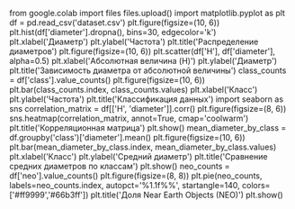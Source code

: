 from google.colab import files
files.upload()
import matplotlib.pyplot as plt
df = pd.read_csv('dataset.csv')
plt.figure(figsize=(10, 6))
plt.hist(df['diameter'].dropna(), bins=30, edgecolor='k')
plt.xlabel('Диаметр')
plt.ylabel('Частота')
plt.title('Распределение диаметров')
plt.figure(figsize=(10, 6))
plt.scatter(df['H'], df['diameter'], alpha=0.5)
plt.xlabel('Абсолютная величина (H)')
plt.ylabel('Диаметр')
plt.title('Зависимость диаметра от абсолютной величины')
class_counts = df['class'].value_counts()
plt.figure(figsize=(10, 6))
plt.bar(class_counts.index, class_counts.values)
plt.xlabel('Класс')
plt.ylabel('Частота')
plt.title('Классификация данных')
import seaborn as sns
correlation_matrix = df[['H', 'diameter']].corr()
plt.figure(figsize=(8, 6))
sns.heatmap(correlation_matrix, annot=True, cmap='coolwarm')
plt.title('Корреляционная матрица')
plt.show()
mean_diameter_by_class = df.groupby('class')['diameter'].mean()
plt.figure(figsize=(10, 6))
plt.bar(mean_diameter_by_class.index, mean_diameter_by_class.values)
plt.xlabel('Класс')
plt.ylabel('Средний диаметр')
plt.title('Сравнение средних диаметров по классам')
plt.show()
neo_counts = df['neo'].value_counts()
plt.figure(figsize=(8, 8))
plt.pie(neo_counts, labels=neo_counts.index, autopct='%1.1f%%', startangle=140, colors=['#ff9999','#66b3ff'])
plt.title('Доля Near Earth Objects (NEO)')
plt.show()

